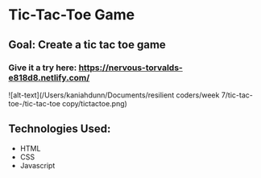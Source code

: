 # Tic-Tac-Toe Game 

## Goal: Create a tic tac toe game 
 
### Give it a try here: https://nervous-torvalds-e818d8.netlify.com/

![alt-text](/Users/kaniahdunn/Documents/resilient coders/week 7/tic-tac-toe-/tic-tac-toe copy/tictactoe.png)

## Technologies Used: 
- HTML 
- CSS 
- Javascript
